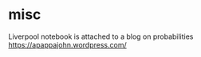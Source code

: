 # misc

Liverpool notebook is attached to a blog on probabilities https://apappajohn.wordpress.com/  

